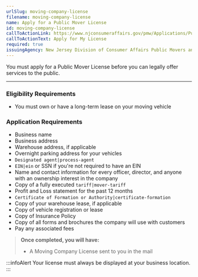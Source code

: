 ```yaml
---
urlSlug: moving-company-license
filename: moving-company-license
name: Apply for a Public Mover License
id: moving-company-license
callToActionLink: https://www.njconsumeraffairs.gov/pmw/Applications/Public-Movers-and-Warehousemen-License-Application.pdf
callToActionText: Apply for My License
required: true
issuingAgency: New Jersey Division of Consumer Affairs Public Movers and Warehousemen Division
---
```

You must apply for a Public Mover License before you can legally offer services to the public.

- - -

### Eligibility Requirements

* You must own or have a long-term lease on your moving vehicle

### Application Requirements

* Business name
* Business address
* Warehouse address, if applicable
* Overnight parking address for your vehicles
*  `Designated agent|process-agent` 
*  `EIN|ein` or SSN if you're not required to have an EIN
* Name and contact information for every officer, director, and anyone with an ownership interest in the company
* Copy of a fully executed `tariff|mover-tariff` 
* Profit and Loss statement for the past 12 months
*  `Certificate of Formation or Authority|certificate-formation` 
* Copy of your warehouse lease, if applicable
* Copy of vehicle registration or lease
* Copy of Insurance Policy
* Copy of all forms and brochures the company will use with customers
* Pay any associated fees

> **Once completed, you will have:**
>
> * A Moving Company License sent to you in the mail  



:::infoAlert 
 Your license must always be displayed at your business location.
:::